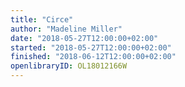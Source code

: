 ```yaml
---
title: "Circe"
author: "Madeline Miller"
date: "2018-05-27T12:00:00+02:00"
started: "2018-05-27T12:00:00+02:00"
finished: "2018-06-12T12:00:00+02:00"
openlibraryID: OL18012166W
---
```

